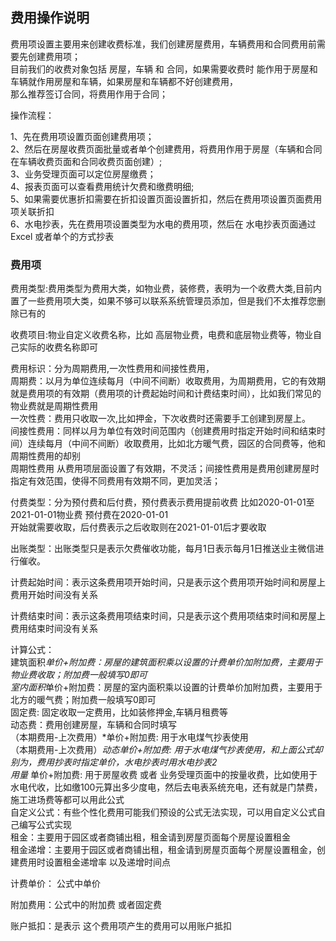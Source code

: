 ## 费用操作说明

费用项设置主要用来创建收费标准，我们创建房屋费用，车辆费用和合同费用前需要先创建费用项；</br>
目前我们的收费对象包括 房屋，车辆 和 合同，如果需要收费时 能作用于房屋和车辆就作用房屋和车辆，如果房屋和车辆都不好创建费用，</br>
那么推荐签订合同，将费用作用于合同；

操作流程：

1、先在费用项设置页面创建费用项；</br>
2、然后在房屋收费页面批量或者单个创建费用，将费用作用于房屋（车辆和合同 在车辆收费页面和合同收费页面创建）;</br>
3、业务受理页面可以定位房屋缴费；</br>
4、报表页面可以查看费用统计欠费和缴费明细;</br>
5、如果需要优惠折扣需要在折扣设置页面设置折扣，然后在费用项设置页面费用项关联折扣</br>
6、水电抄表，先在费用项设置类型为水电的费用项，然后在 水电抄表页面通过Excel 或者单个的方式抄表</br>

### 费用项

费用类型:费用类型为费用大类，如物业费，装修费，表明为一个收费大类,目前内置了一些费用项大类，如果不够可以联系系统管理员添加，但是我们不太推荐您删除已有的</br>

收费项目:物业自定义收费名称，比如 高层物业费，电费和底层物业费等，物业自己实际的收费名称即可</br>

费用标识：分为周期费用,一次性费用和间接性费用，</br>
周期费：以月为单位连续每月（中间不间断）收取费用，为周期费用，它的有效期就是费用项的有效期（费用项的计费起始时间和计费结束时间），比如我们常见的物业费就是周期性费用</br>
一次性费：费用只收取一次,比如押金，下次收费时还需要手工创建到房屋上。</br>
间接性费用：同样以月为单位有效时间范围内（创建费用时指定开始时间和结束时间）连续每月（中间不间断）收取费用，比如北方暖气费，园区的合同费等，他和周期性费用的却别</br>
周期性费用 从费用项层面设置了有效期，不灵活；间接性费用是费用创建房屋时指定有效范围，使得不同费用有效期不同，更加灵活；<br/>

付费类型：分为预付费和后付费，预付费表示费用提前收费 比如2020-01-01至2021-01-01物业费 预付费在2020-01-01<br/>
开始就需要收取，后付费表示之后收取则在2021-01-01后才要收取<br/>

出账类型：出账类型只是表示欠费催收功能，每月1日表示每月1日推送业主微信进行催收。</br>

计费起始时间：表示这条费用项开始时间，只是表示这个费用项开始时间和房屋上费用开始时间没有关系</br>

计费结束时间：表示这条费用项结束时间，只是表示这个费用项结束时间和房屋上费用结束时间没有关系</br>

计算公式：</br>
建筑面积*单价+附加费：房屋的建筑面积乘以设置的计费单价加附加费，主要用于物业费收取；附加费一般填写0即可</br>
室内面积*单价+附加费：房屋的室内面积乘以设置的计费单价加附加费，主要用于北方的暖气费；附加费一般填写0即可</br>
固定费: 固定收取一定费用，比如装修押金,车辆月租费等</br>
动态费：费用创建房屋，车辆和合同时填写</br>
（本期费用-上次费用）*单价+附加费: 用于水电煤气抄表使用</br>
（本期费用-上次费用）*动态单价+附加费: 用于水电煤气抄表使用，和上面公式却别为，费用抄表时指定单价，水电抄表时用水电抄表2</br>
用量* 单价+附加费: 用于房屋收费 或者 业务受理页面中的按量收费，比如使用于水电代收，比如缴100元算出多少度电，然后去电表系统充电，还有就是门禁费，施工进场费等都可以用此公式</br>
自定义公式：有些个性化费用可能我们预设的公式无法实现，可以用自定义公式自己编写公式实现</br>
租金：主要用于园区或者商铺出租，租金请到房屋页面每个房屋设置租金</br>
租金递增：主要用于园区或者商铺出租，租金请到房屋页面每个房屋设置租金，创建费用时设置租金递增率 以及递增时间点</br>

计费单价： 公式中单价</br>

附加费用：公式中的附加费 或者固定费</br>

账户抵扣：是表示 这个费用项产生的费用可以用账户抵扣</br>


